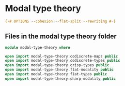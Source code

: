 # Modal type theory

```agda
{-# OPTIONS --cohesion --flat-split --rewriting #-}
```

## Files in the modal type theory folder

```agda
module modal-type-theory where

open import modal-type-theory.codiscrete-maps public
open import modal-type-theory.codiscrete-types public
open import modal-type-theory.crisp-types public
open import modal-type-theory.flat-modality public
open import modal-type-theory.flat-types public
open import modal-type-theory.sharp-modality public
```
